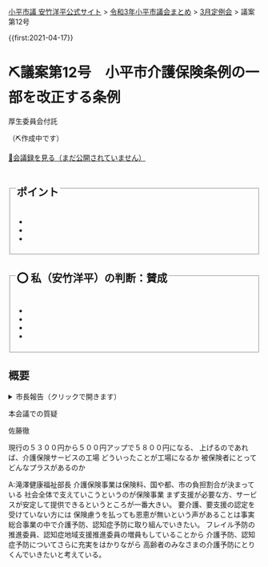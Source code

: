 <p class="breadcrumbs"><a href="https://yasutakeyohei.com/">小平市議 安竹洋平公式サイト</a> > <a href="../index.md">令和3年小平市議会まとめ</a> > <a href="./index.md">3月定例会</a> > 議案第12号</p>

{{first:2021-04-17}}

# ⛏️議案第12号　小平市介護保険条例の一部を改正する条例

<i class="fa fa-gavel" aria-hidden="true"></i> 厚生委員会付託

（⛏️作成中です）

<p class="read-kaigiroku"><a href="">📄会議録を見る（まだ公開されていません）</a></p>

<fieldset class="point">
  <legend>
    <h2> ポイント </h2>
  </legend>
  <ul>
    <li class="chk"></li>
    <li class="chk"></li>
    <li class="chk"></li>
  </ul>
</fieldset>

<fieldset class="sanpi">
  <legend>
    <h2>⭕️ 私（安竹洋平）の判断：賛成 </h2>
  </legend>
  <ul>
    <li></li>
    <li class="ng"></li>
    <li class="ng"></li>
    <li class="ng"></li>
  </ul>
</fieldset>

## 概要

<details>
<summary>市長報告（クリックで開きます）</summary>

> 

</details>


本会議での質疑

佐藤徹

現行の５３００円から５００円アップで５８００円になる、
上げるのであれば、介護保険サービスの工場
どういったことが工場になるか
被保険者にとってどんなプラスがあるのか

A:滝澤健康福祉部長
介護保険事業は保険料、国や都、市の負担割合が決まっている
社会全体で支えていこうというのが保険事業
まず支援が必要な方、サービスが安定して提供できるというところが一番大きい。
要介護、要支援の認定を受けていない方には
保険慮うを払っても恩恵が無いという声があることは事実
総合事業の中で介護予防、認知症予防に取り組んでいきたい。
フレイル予防の推進委員、認知症地域支援推進委員の増員もしていることから
介護予防、認知症予防についてさらに充実をはかりながら
高齢者のみなさまの介護予防にとりくんでいきたいと考えている。
